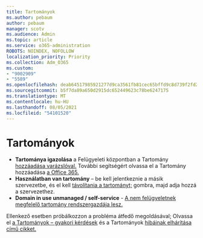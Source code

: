 ```yaml
---
title: Tartományok
ms.author: pebaum
author: pebaum
manager: scotv
ms.audience: Admin
ms.topic: article
ms.service: o365-administration
ROBOTS: NOINDEX, NOFOLLOW
localization_priority: Priority
ms.collection: Adm_O365
ms.custom:
- "9002909"
- "5589"
ms.openlocfilehash: deab64517985921277d9ca3561fb81cec65bffd9c8d739f2fd2f891f1b35b381
ms.sourcegitcommit: b5f7da89a650d2915dc652449623c78be6247175
ms.translationtype: MT
ms.contentlocale: hu-HU
ms.lasthandoff: 08/05/2021
ms.locfileid: "54101520"
---
```

# <a name="domains"></a>Tartományok

- **Tartománya igazolása** a Felügyeleti központban a Tartomány [hozzáadása varázslóval.](https://admin.microsoft.com/Adminportal#/Domains/Wizard) További segítségért olvassa el a Tartomány hozzáadása [a Office 365.](https://docs.microsoft.com/microsoft-365/admin/setup/add-domain?view=o365-worldwide)
- **Használatban van tartomány** – be kell jelentkeznie a másik szervezetbe, és el kell [távolítania a tartományt;](https://docs.microsoft.com/microsoft-365/admin/get-help-with-domains/remove-a-domain?view=o365-worldwide) gombra, majd adja hozzá a szervezethez.
- **Domain in use unmanaged / self-service**  -  [A nem felügyeletnek megfelelő tartomány rendszergazdája lesz.](https://docs.microsoft.com/azure/active-directory/users-groups-roles/domains-admin-takeover)

Ellenkező esetben próbálkozzon a probléma átfedő megoldásával; Olvassa el [a Tartományok – gyakori kérdések](https://docs.microsoft.com/microsoft-365/admin/setup/domains-faq?view=o365-worldwide) és a Tartományok [hibáinak elhárítása című cikket.](https://docs.microsoft.com/microsoft-365/admin/get-help-with-domains/find-and-fix-issues?view=o365-worldwide)
